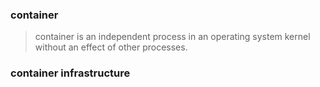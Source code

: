 ### container
> container is an independent process in an operating system kernel without an effect of other processes.


### container infrastructure

